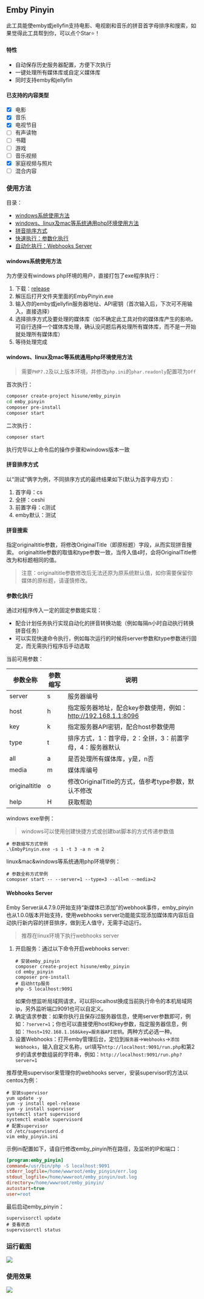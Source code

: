 ## Emby Pinyin

此工具能使emby或jellyfin支持电影、电视剧和音乐的拼音首字母排序和搜索，如果觉得此工具帮到你，可以点个Star⭐️！

#### 特性
- 自动保存历史服务器配置，方便下次执行
- 一键处理所有媒体库或自定义媒体库
- 同时支持emby和jellyfin

#### 已支持的内容类型

- [x] 电影
- [x] 音乐
- [x] 电视节目
- [ ] 有声读物
- [ ] 书籍
- [ ] 游戏
- [ ] 音乐视频
- [x] 家庭视频与照片
- [ ] 混合内容

### 使用方法

目录：
- [windows系统使用方法](#windows系统使用方法)
- [windows、linux及mac等系统通用php环境使用方法](#windowslinux及mac等系统通用php环境使用方法)
- [拼音排序方式](#拼音排序方式)
- [快速执行：参数化执行](#参数化执行)
- [自动化执行：Webhooks Server](#webhooks-server)

#### windows系统使用方法

为方便没有windows php环境的用户，直接打包了exe程序执行：

1. 下载：[release](https://github.com/hisune/emby_pinyin/releases)
2. 解压后打开文件夹里面的EmbyPinyin.exe
3. 输入你的emby或jellyfin服务器地址、API密钥（首次输入后，下次可不用输入，直接选择）
4. 选择排序方式及要处理的媒体库（如不确定此工具对你的媒体库产生的影响，可自行选择一个媒体库处理，确认没问题后再处理所有媒体库，而不是一开始就处理所有媒体库）
5. 等待处理完成

#### windows、linux及mac等系统通用php环境使用方法

> 需要`PHP7.2`及以上版本环境，并修改`php.ini`的`phar.readonly`配置项为`Off`

首次执行：

```sh
composer create-project hisune/emby_pinyin
cd emby_pinyin
composer pre-install
composer start
```

二次执行：
```sh
composer start
```

执行完毕以上命令后的操作步骤和windows版本一致

#### 拼音排序方式
以“测试”俩字为例，不同排序方式的最终结果如下(默认为首字母方式)：
1. 首字母：cs
2. 全拼：ceshi
3. 前置字母：c测试
4. emby默认：测试

#### 拼音搜索
指定originaltitle参数，将修改OriginalTitle（即原标题）字段，从而实现拼音搜索。 originaltitle参数的取值和type参数一致，当传入值`4`时，会将OriginalTitle修改为和标题相同的值。

> 注意：originaltitle参数修改后无法还原为原系统默认值，如你需要保留你媒体的原标题，请谨慎修改。

#### 参数化执行
通过对程序传入一定的固定参数能实现：
- 配合计划任务执行实现自动化的拼音转换功能（例如每隔n小时自动执行转换拼音任务）
- 可以实现快速命令执行，例如每次运行的时候将server参数和type参数进行固定，而无需执行程序后手动选取

当前可用参数：

| 参数全称          | 参数缩写 | 说明                                           |
|---------------|------|----------------------------------------------|
| server        | s    | 服务器编号                                        |
| host          | h    | 指定服务器地址，配合key参数使用，例如：http://192.168.1.1:8096 |
| key           | k    | 指定服务器API密钥，配合host参数使用                        |
| type          | t    | 排序方式，1：首字母，2：全拼，3：前置字母，4：服务器默认               |
| all           | a    | 是否处理所有媒体库，y是，n否                              |
| media         | m    | 媒体库编号                                        |
| originaltitle | o    | 修改OriginalTitle的方式，值参考type参数，默认不修改           |
| help          | H    | 获取帮助                                         |

windows exe举例：

> windows可以使用创建快捷方式或创建bat脚本的方式传递参数值

```shell
# 参数缩写方式举例
.\EmbyPinyin.exe -s 1 -t 3 -a n -m 2
```

linux&mac&windows等系统通用php环境举例：

```shell
# 参数全称方式举例
comopser start -- --server=1 --type=3 --all=n --media=2
```

#### Webhooks Server
Emby Server从4.7.9.0开始支持“新媒体已添加”的webhook事件，emby_pinyin也从1.0.0版本开始支持，使用webhooks server功能能实现添加媒体库内容后自动执行新内容的拼音排序，做到无人值守，无需手动运行。

> 推荐在linux环境下执行webhooks server

1. 开启服务：通过以下命令开启webhooks server:
    ```shell
    # 安装emby_pinyin
    composer create-project hisune/emby_pinyin
    cd emby_pinyin
    composer pre-install
    # 启动http服务
    php -S localhost:9091
    ```
    如果你想监听局域网请求，可以将localhost换成当前执行命令的本机局域网ip，另外监听端口9091也可以自定义。
2. 确定请求参数：如果你执行且保存过服务器信息，使用server参数即可，例如：`?server=1`；你也可以直接使用host和key参数，指定服务器信息，例如：`?host=192.168.1.168&key=服务器API密钥`。两种方式必选一种。
3. 设置Webhooks：打开emby管理后台，定位到`服务器`->`Webhooks`->`添加Webhooks`，输入自定义名称，url填写`http://localhost:9091/run.php`和第2步的请求参数组装的字符串，例如：`http://localhost:9091/run.php?server=1`

推荐使用supervisor来管理你的webhooks server，安装supervisor的方法以centos为例：
```shell
# 安装supervisor
yum update -y
yum -y install epel-release
yum -y install supervisor
systemctl start supervisord
systemctl enable supervisord
# 配置supervisor
cd /etc/supervisord.d
vim emby_pinyin.ini
```
示例ini配置如下，请自行修改emby_pinyin所在路径，及监听的IP和端口：
```ini
[program:emby_pinyin]
command=/usr/bin/php -S localhost:9091
stderr_logfile=/home/wwwroot/emby_pinyin/err.log
stdout_logfile=/home/wwwroot/emby_pinyin/out.log
directory=/home/wwwroot/emby_pinyin/
autostart=true
user=root
```
最后启动emby_pinyin：
```shell
supervisorctl update
# 查看状态
supervisorctl status
```

### 运行截图

![](https://raw.githubusercontent.com/hisune/images/master/emby_pinyin_2.jpg)


### 使用效果

![](https://raw.githubusercontent.com/hisune/images/master/emby_pinyin_1.jpg)
